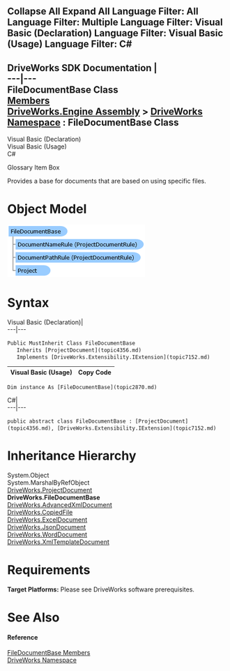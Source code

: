 Collapse All Expand All Language Filter: All  Language Filter: Multiple  Language Filter: Visual Basic (Declaration) Language Filter: Visual Basic (Usage) Language Filter: C#  
---  
DriveWorks SDK Documentation  |   
---|---  
FileDocumentBase Class   
[Members](topic2871.md)   
[DriveWorks.Engine Assembly](topic2156.md) > [DriveWorks Namespace](topic2159.md) : FileDocumentBase Class  
---  
  
Visual Basic (Declaration)    
Visual Basic (Usage)    
C# 

Glossary Item Box

Provides a base for documents that are based on using specific files. 

# Object Model

![](dotnetdiagramimages/image119.png)

# Syntax

Visual Basic (Declaration)|   
---|---  
      
    
    Public MustInherit Class FileDocumentBase 
       Inherits [ProjectDocument](topic4356.md)
       Implements [DriveWorks.Extensibility.IExtension](topic7152.md)   
  
Visual Basic (Usage)| Copy Code  
---|---  
      
    
    Dim instance As [FileDocumentBase](topic2870.md)  
  
C#|   
---|---  
      
    
    public abstract class FileDocumentBase : [ProjectDocument](topic4356.md), [DriveWorks.Extensibility.IExtension](topic7152.md)    
  
# Inheritance Hierarchy

System.Object  
System.MarshalByRefObject  
[DriveWorks.ProjectDocument](topic4356.md)  
**DriveWorks.FileDocumentBase**  
[DriveWorks.AdvancedXmlDocument](topic2364.md)  
[DriveWorks.CopiedFile](topic2606.md)  
[DriveWorks.ExcelDocument](topic2834.md)  
[DriveWorks.JsonDocument](topic3635.md)  
[DriveWorks.WordDocument](topic5885.md)  
[DriveWorks.XmlTemplateDocument](topic5909.md)  


# Requirements

**Target Platforms:** Please see DriveWorks software prerequisites.

# See Also

#### Reference

[FileDocumentBase Members](topic2871.md)   
[DriveWorks Namespace](topic2159.md)



